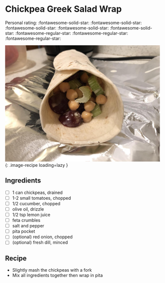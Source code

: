 <!-- Needs Manual Review -->

# Chickpea Greek Salad Wrap

<!-- rating=2; (User can specify rating on scale of 1-5) -->
<!-- AUTO-UserRating -->
Personal rating: :fontawesome-solid-star: :fontawesome-solid-star: :fontawesome-solid-star: :fontawesome-solid-star: :fontawesome-solid-star: :fontawesome-regular-star: :fontawesome-regular-star: :fontawesome-regular-star:
<!-- /AUTO-UserRating -->

<!-- name_image=chickpea_greek_salad_wrap.jpeg; (User can specify image name) -->
<!-- AUTO-Image -->
![chickpea_greek_salad_wrap.jpeg](./chickpea_greek_salad_wrap.jpeg){: .image-recipe loading=lazy }
<!-- /AUTO-Image -->

## Ingredients

* [ ] 1 can chickpeas, drained
* [ ] 1-2 small tomatoes, chopped
* [ ] 1/2 cucumber, chopped
* [ ] olive oil, drizzle
* [ ] 1/2 tsp lemon juice
* [ ] feta crumbles
* [ ] salt and pepper
* [ ] pita pocket
* [ ] (optional) red onion, chopped
* [ ] (optional) fresh dill, minced

## Recipe

* Slightly mash the chickpeas with a fork
* Mix all ingredients together then wrap in pita
